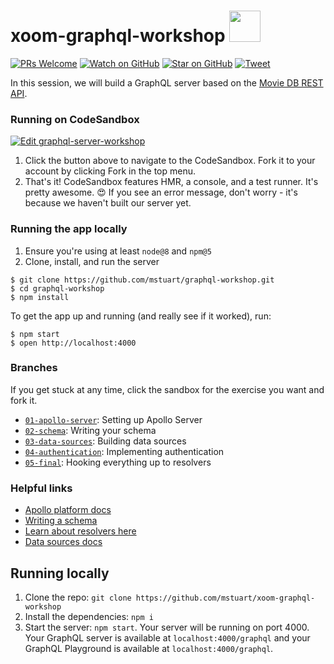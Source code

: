 # xoom-graphql-workshop <img src="https://upload.wikimedia.org/wikipedia/commons/thumb/1/17/GraphQL_Logo.svg/1024px-GraphQL_Logo.svg.png" width="50">

[![PRs Welcome][prs-badge]][prs]
[![Watch on GitHub][github-watch-badge]][github-watch]
[![Star on GitHub][github-star-badge]][github-star]
[![Tweet][twitter-badge]][twitter]

In this session, we will build a GraphQL server based on the [Movie DB REST API](https://developers.themoviedb.org/3/getting-started/introduction).

### Running on CodeSandbox

[![Edit graphql-server-workshop](https://codesandbox.io/static/img/play-codesandbox.svg)](https://codesandbox.io/s/github/mstuart/xoom-graphql-workshop/tree/01-apollo-server/?fontsize=14)

1. Click the button above to navigate to the CodeSandbox. Fork it to your account by clicking Fork in the top menu.
2. That's it! CodeSandbox features HMR, a console, and a test runner. It's pretty awesome. 😍 If you see an error message, don't worry - it's because we haven't built our server yet.

### Running the app locally

1. Ensure you're using at least `node@8` and `npm@5`
2. Clone, install, and run the server

```
$ git clone https://github.com/mstuart/graphql-workshop.git
$ cd graphql-workshop
$ npm install
```

To get the app up and running (and really see if it worked), run:

```
$ npm start
$ open http://localhost:4000
```

### Branches

If you get stuck at any time, click the sandbox for the exercise you want and fork it.

- [`01-apollo-server`](https://codesandbox.io/s/github/mstuart/xoom-graphql-workshop/tree/01-apollo-server): Setting up Apollo Server
- [`02-schema`](https://codesandbox.io/s/github/mstuart/xoom-graphql-workshop/tree/02-schema): Writing your schema
- [`03-data-sources`](https://codesandbox.io/s/github/mstuart/xoom-graphql-workshop/tree/03-data-sources): Building data sources
- [`04-authentication`](https://codesandbox.io/s/github/mstuart/xoom-graphql-workshop/tree/04-authentication): Implementing authentication
- [`05-final`](https://codesandbox.io/s/github/mstuart/xoom-graphql-workshop): Hooking everything up to resolvers

### Helpful links

- [Apollo platform docs](https://www.apollographql.com/docs/)
- [Writing a schema](https://www.apollographql.com/docs/apollo-server/essentials/schema.html)
- [Learn about resolvers here](https://www.apollographql.com/docs/graphql-tools/resolvers.html)
- [Data sources docs](https://www.apollographql.com/docs/apollo-server/features/data-sources.html)

## Running locally

1. Clone the repo: `git clone https://github.com/mstuart/xoom-graphql-workshop`
2. Install the dependencies: `npm i`
3. Start the server: `npm start`. Your server will be running on port 4000. Your GraphQL server is available at `localhost:4000/graphql` and your GraphQL Playground is available at `localhost:4000/graphql`.

[npm]: https://www.npmjs.com/
[node]: https://nodejs.org
[git]: https://git-scm.com/
[license-badge]: https://img.shields.io/github/license/mashape/apistatus.svg
[prs-badge]: https://img.shields.io/badge/PRs-welcome-brightgreen.svg?style=flat-square
[prs]: http://makeapullrequest.com
[github-watch-badge]: https://img.shields.io/github/watchers/mstuart/graphql-workshop.svg?style=social
[github-watch]: https://github.com/mstuart/graphql-workshop/watchers
[github-star-badge]: https://img.shields.io/github/stars/mstuart/graphql-workshop.svg?style=social
[github-star]: https://github.com/mstuart/graphql-workshop/stargazers
[twitter]: https://twitter.com/intent/tweet?text=Check%20out%20graphql-workshop%20by%20@mstuart%20https://github.com/mstuart/graphql-workshop%20%F0%9F%91%8D
[twitter-badge]: https://img.shields.io/twitter/url/https/github.com/mstuart/graphql-workshop.svg?style=social
[win-path]: https://www.howtogeek.com/118594/how-to-edit-your-system-path-for-easy-command-line-access/
[mac-path]: http://stackoverflow.com/a/24322978/971592
[issue]: https://github.com/mstuart/graphql-workshop/issues/new
[win-build-badge]: https://img.shields.io/appveyor/ci/mstuart/graphql-workshop.svg?style=flat-square&logo=appveyor
[win-build]: https://ci.appveyor.com/project/mstuart/graphql-workshop
